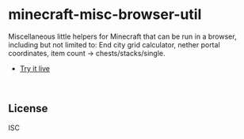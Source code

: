 ﻿
<!--#echo json="package.json" key="name" underline="=" -->
minecraft-misc-browser-util
===========================
<!--/#echo -->

<!--#echo json="package.json" key="description" -->
Miscellaneous little helpers for Minecraft that can be run in a browser,
including but not limited to: End city grid calculator, nether portal
coordinates, item count → chests/stacks/single.
<!--/#echo -->

* [Try it live](https://mk-pmb.github.io/minecraft-end-city-grid-calculator-html/)

<!--#toc stop="scan" -->




&nbsp;


License
-------
<!--#echo json="package.json" key=".license" -->
ISC
<!--/#echo -->
